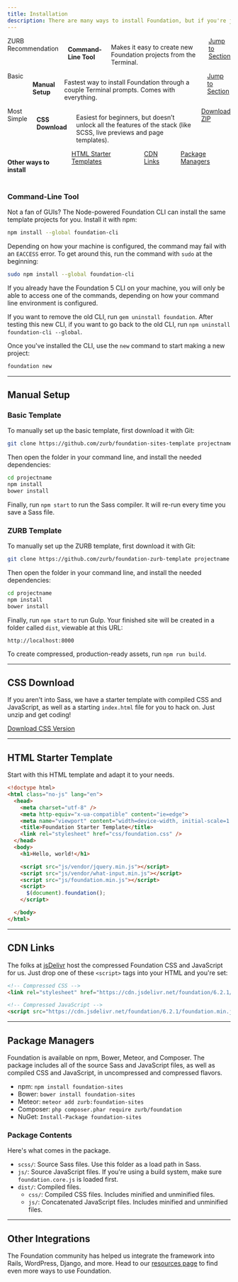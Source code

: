 ```yaml
---
title: Installation
description: There are many ways to install Foundation, but if you're just getting started, we have a few suggestions.
---
```


<div class="row">
  <div class="medium-3 columns">
    <span class="subtitle">ZURB Recommendation</span>
    <h4>Command-Line Tool</h4>
    <p>Makes it easy to create new Foundation projects from the Terminal.</p>
    <a href="#" class="button expanded">Jump to Section</a>
  </div>
  <div class="medium-3 columns">
    <span class="subtitle">Basic</span>
    <h4>Manual Setup</h4>
    <p>Fastest way to install Foundation through a couple Terminal prompts. Comes with everything.</p>
    <a href="#" class="secondary button expanded">Jump to Section</a>
  </div>
  <div class="medium-3 columns">
    <span class="subtitle">Most Simple</span>
    <h4>CSS Download</h4>
    <p>Easiest for beginners, but doesn’t unlock all the features of the stack (like SCSS, live previews and page templates).</p>
    <a href="#" class="secondary button expanded">Download ZIP</a>
  </div>
  <div class="medium-3 columns">
    <h4>Other ways to install</h4>
    <a href="#">HTML Starter Templates</a>
    <a href="#">CDN Links</a>
    <a href="#">Package Managers</a>
  </div>
</div>


<!--## Yeti Launch-->

<!--Yeti Launch is our Mac app for quickly spinning up blank projects for any of the three Foundation frameworks. If you're just getting started with Foundation, we recommend downloading Yeti Launch to get going right away.-->

<!--<a href="http://foundation.zurb.com/develop/yeti-launch" class="large button">Download Yeti Launch</a>-->

### Command-Line Tool

Not a fan of GUIs? The Node-powered Foundation CLI can install the same template projects for you. Install it with npm:

```bash
npm install --global foundation-cli
```

Depending on how your machine is configured, the command may fail with an `EACCESS` error. To get around this, run the command with `sudo` at the beginning:

```bash
sudo npm install --global foundation-cli
```

<div class="callout alert">
  <p>If you already have the Foundation 5 CLI on your machine, you will only be able to access one of the commands, depending on how your command line environment is configured.</p>

  <p>If you want to remove the old CLI, run <code>gem uninstall foundation</code>. After testing this new CLI, if you want to go back to the old CLI, run <code>npm uninstall foundation-cli --global</code>.</p>
</div>

Once you've installed the CLI, use the `new` command to start making a new project:

```bash
foundation new
```

---

## Manual Setup

### Basic Template

To manually set up the basic template, first download it with Git:

```bash
git clone https://github.com/zurb/foundation-sites-template projectname
```

Then open the folder in your command line, and install the needed dependencies:

```bash
cd projectname
npm install
bower install
```

Finally, run `npm start` to run the Sass compiler. It will re-run every time you save a Sass file.

### ZURB Template

To manually set up the ZURB template, first download it with Git:

```bash
git clone https://github.com/zurb/foundation-zurb-template projectname
```

Then open the folder in your command line, and install the needed dependencies:

```bash
cd projectname
npm install
bower install
```

Finally, run `npm start` to run Gulp. Your finished site will be created in a folder called `dist`, viewable at this URL:

```
http://localhost:8000
```

To create compressed, production-ready assets, run `npm run build`.

---

## CSS Download

If you aren't into Sass, we have a starter template with compiled CSS and JavaScript, as well as a starting `index.html` file for you to hack on. Just unzip and get coding!

<a href="http://foundation.zurb.com/sites/download" class="large button">Download CSS Version</a>

---

## HTML Starter Template
Start with this HTML template and adapt it to your needs.

```html
<!doctype html>
<html class="no-js" lang="en">
  <head>
    <meta charset="utf-8" />
    <meta http-equiv="x-ua-compatible" content="ie=edge">
    <meta name="viewport" content="width=device-width, initial-scale=1.0" />
    <title>Foundation Starter Template</title>
    <link rel="stylesheet" href="css/foundation.css" />
  </head>
  <body>
    <h1>Hello, world!</h1>

    <script src="js/vendor/jquery.min.js"></script>
    <script src="js/vendor/what-input.min.js"></script>
    <script src="js/foundation.min.js"></script>
    <script>
      $(document).foundation();
    </script>

  </body>
</html>

```

---

## CDN Links

The folks at [jsDelivr](https://www.jsdelivr.com) host the compressed Foundation CSS and JavaScript for us. Just drop one of these `<script>` tags into your HTML and you're set:

```html
<!-- Compressed CSS -->
<link rel="stylesheet" href="https://cdn.jsdelivr.net/foundation/6.2.1/foundation.min.css">

<!-- Compressed JavaScript -->
<script src="https://cdn.jsdelivr.net/foundation/6.2.1/foundation.min.js"></script>
```

---

## Package Managers

Foundation is available on npm, Bower, Meteor, and Composer. The package includes all of the source Sass and JavaScript files, as well as compiled CSS and JavaScript, in uncompressed and compressed flavors.

- npm: `npm install foundation-sites`
- Bower: `bower install foundation-sites`
- Meteor: `meteor add zurb:foundation-sites`
- Composer: `php composer.phar require zurb/foundation`
- NuGet: `Install-Package foundation-sites`

### Package Contents

Here's what comes in the package.

- `scss/`: Source Sass files. Use this folder as a load path in Sass.
- `js/`: Source JavaScript files. If you're using a build system, make sure `foundation.core.js` is loaded first.
- `dist/`: Compiled files.
  - `css/`: Compiled CSS files. Includes minified and unminified files.
  - `js/`: Concatenated JavaScript files. Includes minified and unminified files.

---

## Other Integrations

The Foundation community has helped us integrate the framework into Rails, WordPress, Django, and more. Head to our [resources page](http://foundation.zurb.com/sites/resources) to find even more ways to use Foundation.
